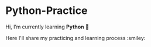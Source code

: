 # Python-Practice

Hi, I’m currently learning **Python** 🌱

<p align="left">Here I'll share my practicing and learning process :smiley:</p>
